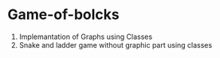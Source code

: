 # Game-of-bolcks
1. Implemantation of Graphs using Classes
2. Snake and ladder game without graphic part using classes
